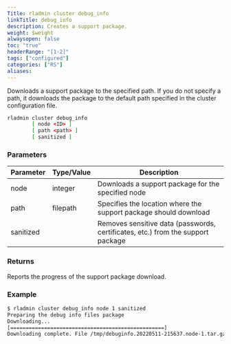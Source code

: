 ```yaml
---
Title: rladmin cluster debug_info
linkTitle: debug_info
description: Creates a support package.
weight: $weight
alwaysopen: false
toc: "true"
headerRange: "[1-2]"
tags: ["configured"]
categories: ["RS"]
aliases: 
---
```


Downloads a support package to the specified path. If you do not specify a path, it downloads the package to the default path specified in the cluster configuration file.

```sh
rladmin cluster debug_info
        [ node <ID> ]
        [ path <path> ]
        [ sanitized ]
```

### Parameters

| Parameter | Type/Value | Description |
|-----------|------------|-------------|
| node | integer | Downloads a support package for the specified node |
| path | filepath | Specifies the location where the support package should download |
| sanitized | | Removes sensitive data (passwords, certificates, etc.) from the support package |

### Returns

Reports the progress of the support package download.

### Example

```sh
$ rladmin cluster debug_info node 1 sanitized
Preparing the debug info files package
Downloading...
[==================================================]
Downloading complete. File /tmp/debuginfo.20220511-215637.node-1.tar.gz is saved.
```
